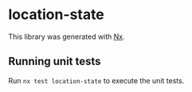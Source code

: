 # location-state

This library was generated with [Nx](https://nx.dev).

## Running unit tests

Run `nx test location-state` to execute the unit tests.
